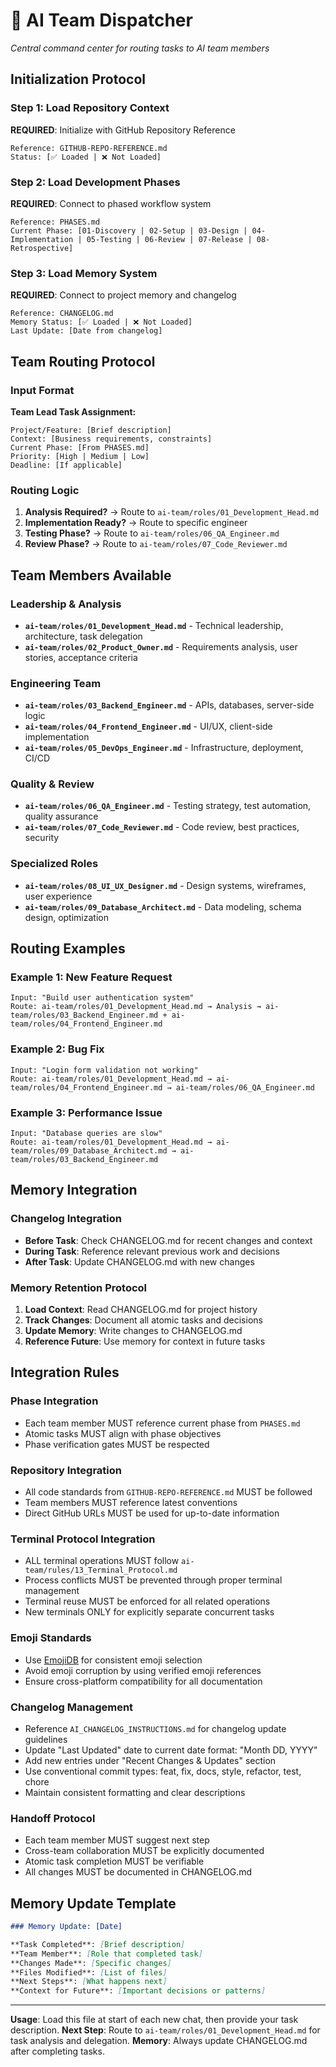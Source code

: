 # 🎯 AI Team Dispatcher

*Central command center for routing tasks to AI team members*

## Initialization Protocol

### Step 1: Load Repository Context
**REQUIRED**: Initialize with GitHub Repository Reference
```
Reference: GITHUB-REPO-REFERENCE.md
Status: [✅ Loaded | ❌ Not Loaded]
```

### Step 2: Load Development Phases
**REQUIRED**: Connect to phased workflow system
```
Reference: PHASES.md
Current Phase: [01-Discovery | 02-Setup | 03-Design | 04-Implementation | 05-Testing | 06-Review | 07-Release | 08-Retrospective]
```

### Step 3: Load Memory System
**REQUIRED**: Connect to project memory and changelog
```
Reference: CHANGELOG.md
Memory Status: [✅ Loaded | ❌ Not Loaded]
Last Update: [Date from changelog]
```

## Team Routing Protocol

### Input Format
**Team Lead Task Assignment:**
```
Project/Feature: [Brief description]
Context: [Business requirements, constraints]
Current Phase: [From PHASES.md]
Priority: [High | Medium | Low]
Deadline: [If applicable]
```

### Routing Logic
1. **Analysis Required?** → Route to `ai-team/roles/01_Development_Head.md`
2. **Implementation Ready?** → Route to specific engineer
3. **Testing Phase?** → Route to `ai-team/roles/06_QA_Engineer.md`
4. **Review Phase?** → Route to `ai-team/roles/07_Code_Reviewer.md`

## Team Members Available

### Leadership & Analysis
- **`ai-team/roles/01_Development_Head.md`** - Technical leadership, architecture, task delegation
- **`ai-team/roles/02_Product_Owner.md`** - Requirements analysis, user stories, acceptance criteria

### Engineering Team
- **`ai-team/roles/03_Backend_Engineer.md`** - APIs, databases, server-side logic
- **`ai-team/roles/04_Frontend_Engineer.md`** - UI/UX, client-side implementation
- **`ai-team/roles/05_DevOps_Engineer.md`** - Infrastructure, deployment, CI/CD

### Quality & Review
- **`ai-team/roles/06_QA_Engineer.md`** - Testing strategy, test automation, quality assurance
- **`ai-team/roles/07_Code_Reviewer.md`** - Code review, best practices, security

### Specialized Roles
- **`ai-team/roles/08_UI_UX_Designer.md`** - Design systems, wireframes, user experience
- **`ai-team/roles/09_Database_Architect.md`** - Data modeling, schema design, optimization

## Routing Examples

### Example 1: New Feature Request
```
Input: "Build user authentication system"
Route: ai-team/roles/01_Development_Head.md → Analysis → ai-team/roles/03_Backend_Engineer.md + ai-team/roles/04_Frontend_Engineer.md
```

### Example 2: Bug Fix
```
Input: "Login form validation not working"
Route: ai-team/roles/01_Development_Head.md → ai-team/roles/04_Frontend_Engineer.md → ai-team/roles/06_QA_Engineer.md
```

### Example 3: Performance Issue
```
Input: "Database queries are slow"
Route: ai-team/roles/01_Development_Head.md → ai-team/roles/09_Database_Architect.md → ai-team/roles/03_Backend_Engineer.md
```

## Memory Integration

### Changelog Integration
- **Before Task**: Check CHANGELOG.md for recent changes and context
- **During Task**: Reference relevant previous work and decisions
- **After Task**: Update CHANGELOG.md with new changes

### Memory Retention Protocol
1. **Load Context**: Read CHANGELOG.md for project history
2. **Track Changes**: Document all atomic tasks and decisions
3. **Update Memory**: Write changes to CHANGELOG.md
4. **Reference Future**: Use memory for context in future tasks

## Integration Rules

### Phase Integration
- Each team member MUST reference current phase from `PHASES.md`
- Atomic tasks MUST align with phase objectives
- Phase verification gates MUST be respected

### Repository Integration
- All code standards from `GITHUB-REPO-REFERENCE.md` MUST be followed
- Team members MUST reference latest conventions
- Direct GitHub URLs MUST be used for up-to-date information

### Terminal Protocol Integration
- ALL terminal operations MUST follow `ai-team/rules/13_Terminal_Protocol.md`
- Process conflicts MUST be prevented through proper terminal management
- Terminal reuse MUST be enforced for all related operations
- New terminals ONLY for explicitly separate concurrent tasks

### Emoji Standards
- Use [EmojiDB](https://emojidb.org/) for consistent emoji selection
- Avoid emoji corruption by using verified emoji references
- Ensure cross-platform compatibility for all documentation

### Changelog Management
- Reference `AI_CHANGELOG_INSTRUCTIONS.md` for changelog update guidelines
- Update "Last Updated" date to current date format: "Month DD, YYYY"
- Add new entries under "Recent Changes & Updates" section
- Use conventional commit types: feat, fix, docs, style, refactor, test, chore
- Maintain consistent formatting and clear descriptions

### Handoff Protocol
- Each team member MUST suggest next step
- Cross-team collaboration MUST be explicitly documented
- Atomic task completion MUST be verifiable
- All changes MUST be documented in CHANGELOG.md

## Memory Update Template

```markdown
### Memory Update: [Date]

**Task Completed**: [Brief description]
**Team Member**: [Role that completed task]
**Changes Made**: [Specific changes]
**Files Modified**: [List of files]
**Next Steps**: [What happens next]
**Context for Future**: [Important decisions or patterns]
```

---

**Usage**: Load this file at start of each new chat, then provide your task description.
**Next Step**: Route to `ai-team/roles/01_Development_Head.md` for task analysis and delegation.
**Memory**: Always update CHANGELOG.md after completing tasks.
